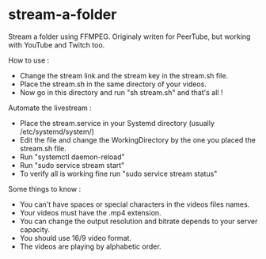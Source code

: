 # stream-a-folder
Stream a folder using FFMPEG. Originaly writen for PeerTube, but working with YouTube and Twitch too.

How to use :
- Change the stream link and the stream key in the stream.sh file.
- Place the stream.sh in the same directory of your videos.
- Now go in this directory and run "sh stream.sh" and that's all !

Automate the livestream :
- Place the stream.service in your Systemd directory (usually /etc/systemd/system/)
- Edit the file and change the WorkingDirectory by the one you placed the stream.sh file.
- Run "systemctl daemon-reload"
- Run "sudo service stream start"
- To verify all is working fine run "sudo service stream status"

Some things to know :
- You can't have spaces or special characters in the videos files names.
- Your videos must have the .mp4 extension.
- You can change the output resolution and bitrate depends to your server capacity.
- You should use 16/9 video format.
- The videos are playing by alphabetic order.
